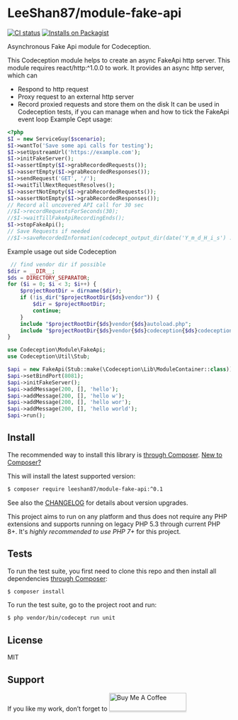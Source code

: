 # LeeShan87/module-fake-api

[![CI status](https://github.com/LeeShan87/module-fake-api/workflows/CI/badge.svg)](https://github.com/LeeShan87/module-fake-api/actions)
[![Installs on Packagist](https://img.shields.io/packagist/dt/leeshan87/module-fake-api?color=blue&label=installs%20on%20Packagist)](https://packagist.org/packages/LeeShan87/module-fake-api)

Asynchronous Fake Api module for Codeception.


This Codeception module helps to create an async FakeApi http server.
This module requires react/http:^1.0.0 to work.
It provides an async http server, which can
- Respond to http request
- Proxy request to an external http server
- Record proxied requests and store them on the disk
It can be used in Codeception tests, if you can manage when and how to tick the FakeApi event loop
Example Cept usage:

```php
<?php
$I = new ServiceGuy($scenario);
$I->wantTo('Save some api calls for testing');
$I->setUpstreamUrl('https://example.com');
$I->initFakeServer();
$I->assertEmpty($I->grabRecordedRequests());
$I->assertEmpty($I->grabRecordedResponses());
$I->sendRequest('GET', '/');
$I->waitTillNextRequestResolves();
$I->assertNotEmpty($I->grabRecordedRequests());
$I->assertNotEmpty($I->grabRecordedResponses());
// Record all uncovered API call for 30 sec
//$I->recordRequestsForSeconds(30);
//$I->waitTillFakeApiRecordingEnds();
$I->stopFakeApi();
// Save Requests if needed
//$I->saveRecordedInformation(codecept_output_dir(date('Y_m_d_H_i_s') . ".json"));

```

Example usage out side Codeception

```php
 // find vendor dir if possible
$dir = __DIR__;
$ds = DIRECTORY_SEPARATOR;
for ($i = 0; $i < 3; $i++) {
    $projectRootDir = dirname($dir);
    if (!is_dir("$projectRootDir{$ds}vendor")) {
        $dir = $projectRootDir;
        continue;
    }
    include "$projectRootDir{$ds}vendor{$ds}autoload.php";
    include "$projectRootDir{$ds}vendor{$ds}codeception{$ds}codeception{$ds}autoload.php";
}

use Codeception\Module\FakeApi;
use Codeception\Util\Stub;

$api = new FakeApi(Stub::make(\Codeception\Lib\ModuleContainer::class));
$api->setBindPort(8081);
$api->initFakeServer();
$api->addMessage(200, [], 'hello');
$api->addMessage(200, [], 'hello w');
$api->addMessage(200, [], 'hello wor');
$api->addMessage(200, [], 'hello world');
$api->run();
```

## Install

The recommended way to install this library is [through Composer](https://getcomposer.org).
[New to Composer?](https://getcomposer.org/doc/00-intro.md)

This will install the latest supported version:

```bash
$ composer require leeshan87/module-fake-api:^0.1
```

See also the [CHANGELOG](CHANGELOG.md) for details about version upgrades.

This project aims to run on any platform and thus does not require any PHP
extensions and supports running on legacy PHP 5.3 through current PHP 8+.
It's *highly recommended to use PHP 7+* for this project.

## Tests

To run the test suite, you first need to clone this repo and then install all
dependencies [through Composer](https://getcomposer.org):

```bash
$ composer install
```

To run the test suite, go to the project root and run:

```bash
$ php vendor/bin/codecept run unit
```

## License

MIT

## Support

<p>If you like my work, don’t forget to <a href="https://www.buymeacoffee.com/leeshan87" target="_blank"><img src="https://www.buymeacoffee.com/assets/img/custom_images/orange_img.png" alt="Buy Me A Coffee" style="height: 41px !important;width: 174px !important;box-shadow: 0px 3px 2px 0px rgba(190, 190, 190, 0.5) !important;-webkit-box-shadow: 0px 3px 2px 0px rgba(190, 190, 190, 0.5) !important;" ></a>
</p>
